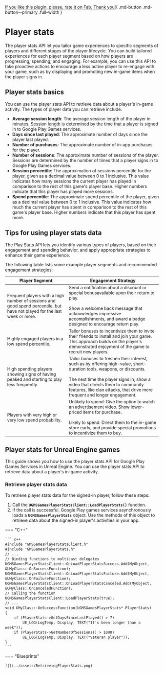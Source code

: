 [If you like this plugin, please, rate it on Fab. Thank you!](https://fab.com/s/b1cdf3b0e8c8){ .md-button .md-button--primary .full-width }

# Player stats

The player stats API let you tailor game experiences to specific segments of players and different stages of the player lifecycle. You can build tailored experiences for each player segment based on how players are progressing, spending, and engaging. For example, you can use this API to take proactive actions to encourage a less active player to re-engage with your game, such as by displaying and promoting new in-game items when the player signs in.

## Player stats basics

You can use the player stats API to retrieve data about a player's in-game activity. The types of player data you can retrieve include:

*   __Average session length__: The average session length of the player in minutes. Session length is determined by the time that a player is signed in to Google Play Games services.
*   __Days since last played__: The approximate number of days since the player last played.
*   __Number of purchases__: The approximate number of in-app purchases for the player.
*   __Number of sessions__: The approximate number of sessions of the player. Sessions are determined by the number of times that a player signs in to Google Play Games services.
*   __Session percentile__: The approximation of sessions percentile for the player, given as a decimal value between 0 to 1 inclusive. This value indicates how many sessions the current player has played in comparison to the rest of this game's player base. Higher numbers indicate that this player has played more sessions.
*   __Spend percentile__: The approximate spend percentile of the player, given as a decimal value between 0 to 1 inclusive. This value indicates how much the current player has spent in comparison to the rest of this game's player base. Higher numbers indicate that this player has spent more.

## Tips for using player stats data

The Play Stats API lets you identify various types of players, based on their engagement and spending behavior, and apply appropriate strategies to enhance their game experience.

The following table lists some example player segments and recommended engagement strategies:

| __Player Segment__ | __Engagement Strategy__ |
| ------------------ | ----------------------- |
| Frequent players with a high number of sessions and good spend percentile, but have not played for the last week or more. | Send a notification about a discount or special bonusavailable upon their return to play. <br/><br/>Show a welcome back message that acknowledges impressive accomplishments, and award a badge designed to encourage return play. |
| Highly engaged players in a low spend percentile. | Tailor bonuses to incentivize them to invite their friends to install and join your game. This approach builds on the player's demonstrated enjoyment of the game to recruit new players. |
| High spending players showing signs of having peaked and starting to play less frequently. | Tailor bonuses to freshen their interest, such as by offering high-value, short-duration tools, weapons, or discounts.<br/><br/>The next time the player signs in, show a video that directs them to community features, like clan attacks, that drive more frequent and longer engagement.|
| Players with very high or very low spend probability. | Unlikely to spend: Give the option to watch an advertisement video. Show lower-priced items for purchase.<br/><br/>Likely to spend: Direct them to the in-game store early, and provide special promotions to incentivize them to buy.|

## Player stats for Unreal Engine games

This guide shows you how to use the player stats API for Google Play Games Services in Unreal Engine. You can use the player stats API to retrieve data about a player's in-game activity.

### Retrieve player stats data

To retrieve player stats data for the signed-in player, follow these steps:

1.  Call the __`UGMSGamesPlayerStatsClient::LoadPlayerStats()`__ function.
2.  If the call is successful, Google Play games services asynchronously loads a __`UGMSGamesPlayerStats`__ object. Use the methods of this object to retrieve data about the signed-in player's activities in your app.

=== "C++"

    ``` c++
    #include "GMSGamesPlayerStatsClient.h"
    #include "GMSGamesPlayerStats.h"
    // ...
    // Binding functions to multicast delegates
    UGMSGamesPlayerStatsClient::OnLoadPlayerStatsSuccess.Add(MyObject, &UMyClass::OnSuccessFunction);
    UGMSGamesPlayerStatsClient::OnLoadPlayerStatsFailure.Add(MyObject, &UMyClass::OnFailureFunction);
    UGMSGamesPlayerStatsClient::OnLoadPlayerStatsCanceled.Add(MyObject, &UMyClass::OnCanceledFunction);
    // Calling the function
    UGMSGamesPlayerStatsClient::LoadPlayerStats(true);
    // ...
    void UMyClass::OnSuccessFunction(UGMSGamesPlayerStats* PlayerStats)
    {
        if (PlayerStats->GetDaysSinceLastPlayed() > 7)
            UE_LOG(LogTemp, Display, TEXT("It's been longer than a week"));
        if (PlayerStats->GetNumberOfSessions() > 1000)
            UE_LOG(LogTemp, Display, TEXT("Veteran player"));
    }
    ```

=== "Blueprints"

    ![](../assets/RetrievingPlayerStats.png)